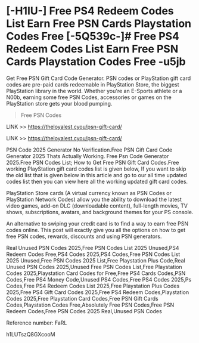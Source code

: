 # [-H1IU-] Free PS4 Redeem Codes List Earn Free PSN Cards Playstation Codes Free [-5Q539c-]# Free PS4 Redeem Codes List Earn Free PSN Cards Playstation Codes Free -u5jb

Get Free PSN Gift Card Code Generator. PSN codes or PlayStation gift card codes are pre-paid cards redeemable in PlayStation Store, the biggest PlayStation library in the world. Whether you're an E-Sports athlete or a N00b, earning some free PSN Codes, accessories or games on the PlayStation store gets your blood pumping.

>Free PSN Codes 

LINK >> https://theloyalest.cyou/psn-gift-card/

LINK >> https://theloyalest.cyou/psn-gift-card/

PSN Code 2025 Generator No Verification.Free PSN Gift Card Code Generator 2025 Thats Actually Working. Free Psn Code Generator 2025.Free PSN Codes List; How to Get Free PSN Gift Card Codes.Free working PlayStation gift card codes list is given below, If you want to skip the old list that is given below in this article and go to our all time updated codes list then you can view here all the working updated gift card codes.

PlayStation Store cards (A virtual currency known as PSN Codes or PlayStation Network Codes) allow you the ability to download the latest video games, add-on DLC (downloadable content), full-length movies, TV shows, subscriptions, avatars, and background themes for your PS console.

An alternative to swiping your credit card is to find a way to earn free PSN codes online. This post will exactly give you all the options on how to get free PSN codes, rewards, discounts and using PSN generators.

Real Unused PSN Codes 2025,Free PSN Codes List 2025 Unused,PS4 Redeem Codes Free,PS4 Codes 2025,PS4 Codes,Free PSN Codes List 2025 Unused,Free PSN Codes 2025 List,Free Playstation Plus Code,Real Unused PSN Codes 2025,Unused Free PSN Codes List,Free Playstation Codes 2025,Playstation Card Codes for Free,Free PS4 Cards Codes,PSN Codes,Free PS4 Money Code,Unused PS4 Codes,Free PS4 Codes 2025,Ps Codes,Free PS4 Redeem Codes List 2025,Free Playstation Plus Codes 2025,Free PS4 Gift Card Codes 2025,Free PS4 Redeem Codes,Playstation Codes 2025,Free Playstation Card Codes,Free PSN Gift Cards Codes,Playstation Codes Free,Absolutely Free PSN Codes,Free PSN Redeem Codes,Free PSN Codes 2025 Real,Unused PSN Codes

Reference number: FaRL

h1LUTszQ8GXcooM

